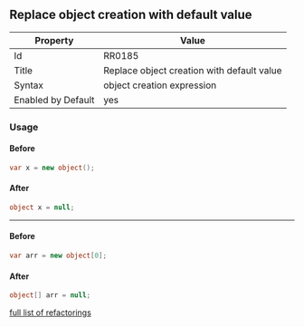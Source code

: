 ## Replace object creation with default value

Property | Value
--- | ---
Id|RR0185
Title|Replace object creation with default value
Syntax|object creation expression
Enabled by Default|yes

### Usage

#### Before

```csharp
var x = new object();
```

#### After

```csharp
object x = null;
```
_____
#### Before

```csharp
var arr = new object[0];
```

#### After

```csharp
object[] arr = null;
```

[full list of refactorings](Refactorings.md)